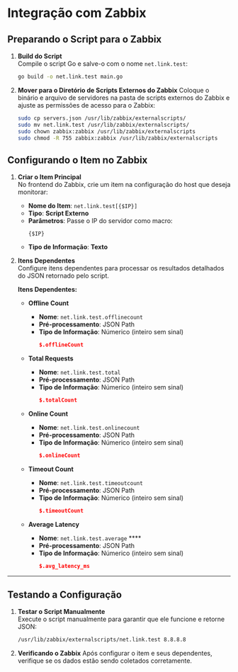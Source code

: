 # Integração com Zabbix

## Preparando o Script para o Zabbix

1. **Build do Script**  
   Compile o script Go e salve-o com o nome `net.link.test`:
   ```bash
   go build -o net.link.test main.go
   ```

2. **Mover para o Diretório de Scripts Externos do Zabbix**
   Coloque o binário e arquivo de servidores na pasta de scripts externos do Zabbix e ajuste as permissões de acesso para o Zabbix:
   ```bash
   sudo cp servers.json /usr/lib/zabbix/externalscripts/
   sudo mv net.link.test /usr/lib/zabbix/externalscripts/
   sudo chown zabbix:zabbix /usr/lib/zabbix/externalscripts
   sudo chmod -R 755 zabbix:zabbix /usr/lib/zabbix/externalscripts
   ```

## Configurando o Item no Zabbix

1. **Criar o Item Principal**  
   No frontend do Zabbix, crie um item na configuração do host que deseja monitorar:
   - **Nome do Item**: `net.link.test[{$IP}]`
   - **Tipo**: **Script Externo**
   - **Parâmetros**: Passe o IP do servidor como macro:
     ```
     {$IP}
     ```
   - **Tipo de Informação**: **Texto**

2. **Itens Dependentes**  
   Configure itens dependentes para processar os resultados detalhados do JSON retornado pelo script.

   **Itens Dependentes:**
   - **Offline Count**  
     - **Nome**: `net.link.test.offlinecount`  
     - **Pré-processamento**: JSON Path  
     - **Tipo de Informação**: Númerico (inteiro sem sinal)  
       ```json
       $.offlineCount
       ```

   - **Total Requests**  
     - **Nome**: `net.link.test.total`  
     - **Pré-processamento**: JSON Path  
     - **Tipo de Informação**: Númerico (inteiro sem sinal)  
       ```json
       $.totalCount
       ```

   - **Online Count**  
     - **Nome**: `net.link.test.onlinecount`  
     - **Pré-processamento**: JSON Path  
     - **Tipo de Informação**: Númerico (inteiro sem sinal) 
       ```json
       $.onlineCount
       ```

   - **Timeout Count**  
     - **Nome**: `net.link.test.timeoutcount`  
     - **Pré-processamento**: JSON Path
     - **Tipo de Informação**: Númerico (inteiro sem sinal)  
       ```json
       $.timeoutCount
       ```

   - **Average Latency**  
     - **Nome**: `net.link.test.average`  ****
     - **Pré-processamento**: JSON Path
     - **Tipo de Informação**: Númerico (inteiro sem sinal)  
       ```json
       $.avg_latency_ms
       ```

---

## Testando a Configuração

1. **Testar o Script Manualmente**  
   Execute o script manualmente para garantir que ele funcione e retorne JSON:
   ```bash
   /usr/lib/zabbix/externalscripts/net.link.test 8.8.8.8

2. **Verificando o Zabbix**
   Após configurar o item e seus dependentes, verifique se os dados estão sendo coletados corretamente.